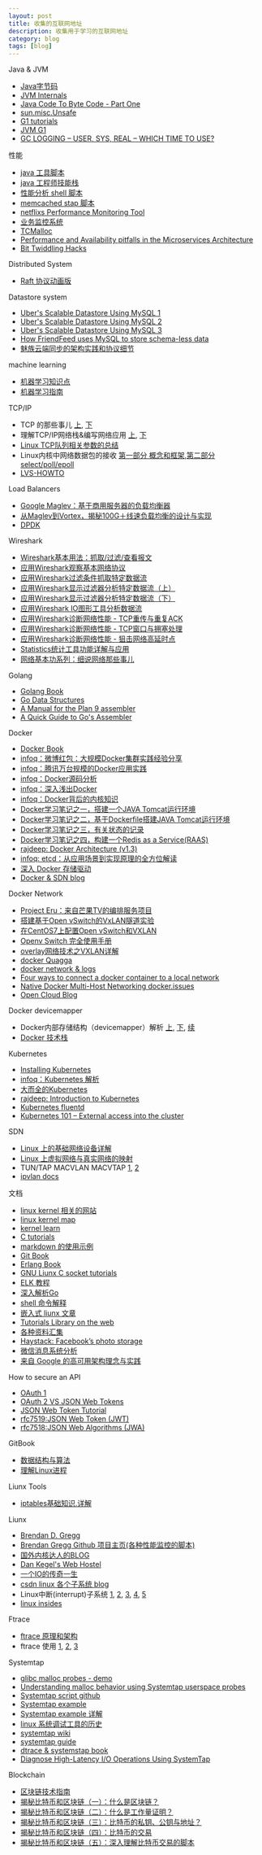 ```yaml
---
layout: post
title: 收集的互联网地址
description: 收集用于学习的互联网地址
category: blog
tags: [blog]
---
```

Java & JVM

- [Java字节码](http://www.infoq.com/cn/articles/Secrets-of-the-Bytecode-Ninjas)
- [JVM Internals](http://blog.jamesdbloom.com/JVMInternals.html)
- [Java Code To Byte Code - Part One](http://blog.jamesdbloom.com/JavaCodeToByteCode_PartOne.html)
- [sun.misc.Unsafe](http://mishadoff.com/blog/java-magic-part-4-sun-dot-misc-dot-unsafe/)
- [G1 tutorials](http://www.oracle.com/technetwork/tutorials/tutorials-1876574.html)
- [JVM G1](http://java-is-the-new-c.blogspot.com/2013/07/tuning-and-benchmarking-java-7s-garbage.html)
- [GC LOGGING – USER, SYS, REAL – WHICH TIME TO USE?](https://blog.gceasy.io/2016/04/06/gc-logging-user-sys-real-which-time-to-use/)
 
 性能

- [java 工具脚本](https://github.com/oldratlee/useful-scripts)
- [java 工程师技能栈](https://code.google.com/p/hatter-source-code/wiki/Study_List)
- [性能分析 shell 脚本](https://github.com/imbugs/perfanalyzer)
- [memcached stap 脚本](https://gist.github.com/leverich/10292732/)
- [netflixs Performance Monitoring Tool](http://techblog.netflix.com/2015/04/introducing-vector-netflixs-on-host.html)
- [业务监控系统 ](https://www.tollmanz.com/rum-monitoring-boomerang-boomcatch-datadog/)
- [TCMalloc ](http://game.academy.163.com/km-03.html)
- [Performance and Availability pitfalls in the Microservices Architecture ](http://allegro.tech/2016/09/CQK-TOP-10.html)
- [Bit Twiddling Hacks](http://graphics.stanford.edu/~seander/bithacks.html)

Distributed System

- [Raft 协议动画版](http://thesecretlivesofdata.com/raft/)

Datastore system

- [Uber's Scalable Datastore Using MySQL 1](https://eng.uber.com/schemaless-part-one/)
- [Uber's Scalable Datastore Using MySQL 2](https://eng.uber.com/schemaless-part-two/)
- [Uber's Scalable Datastore Using MySQL 3](https://eng.uber.com/schemaless-part-three/)
- [How FriendFeed uses MySQL to store schema-less data](https://backchannel.org/blog/friendfeed-schemaless-mysql)
- [魅族云端同步的架构实践和协议细节](http://www.infoq.com/cn/articles/meizu-cloud-synchronization-architecture-and-protocol)

machine learning

- [机器学习知识点](http://wdxtub.com/library/14525635161294.html)
- [机器学习指南](http://wdxtub.com/library/14522640452315.html)

TCP/IP

- TCP 的那些事儿 [上](http://coolshell.cn/articles/11564.html), [下](http://coolshell.cn/articles/11609.html)
- 理解TCP/IP网络栈&编写网络应用 [上](http://blog.2baxb.me/archives/1174), [下](http://blog.2baxb.me/archives/1190)
- [Linux TCP队列相关参数的总结](http://blog.sina.com.cn/s/blog_e59371cc0102vg4n.html)
-  Linux内核中网络数据包的接收 [第一部分 概念和框架](http://blog.csdn.net/dog250/article/details/50528280),[第二部分 select/poll/epoll](http://blog.csdn.net/dog250/article/details/50528373)
- [LVS-HOWTO](http://www.austintek.com/LVS/LVS-HOWTO/HOWTO/index.html)

Load Balancers

- [Google Maglev：基于商用服务器的负载均衡器](http://www.infoq.com/cn/news/2016/03/google-maglev)
- [从Maglev到Vortex，揭秘100G＋线速负载均衡的设计与实现](http://www.infoq.com/cn/articles/Maglev-Vortex)
- [DPDK](http://www.cnblogs.com/jiayy/p/dpdk-memory.html)

Wireshark

- [Wireshark基本用法：抓取/过滤/查看报文](https://community.emc.com/message/818739#818739)
- [应用Wireshark观察基本网络协议](https://community.emc.com/message/818741#818741)
- [应用Wireshark过滤条件抓取特定数据流](https://community.emc.com/message/827199#827199)
- [应用Wireshark显示过滤器分析特定数据流（上）](https://community.emc.com/message/828296#828296)
- [应用Wireshark显示过滤器分析特定数据流（下）](https://community.emc.com/message/830287#830287)
- [应用Wireshark IO图形工具分析数据流](https://community.emc.com/message/818742#818742)
- [应用Wireshark诊断网络性能 - TCP重传与重复ACK](https://community.emc.com/message/819924#819924)
- [应用Wireshark诊断网络性能 - TCP窗口与拥塞处理](https://community.emc.com/message/821593#821593)
- [应用Wireshark诊断网络性能 - 狙击网络高延时点](https://community.emc.com/message/824028#824028)
- [Statistics统计工具功能详解与应用](https://community.emc.com/message/825630#825630)
- [网络基本功系列：细说网络那些事儿](https://community.emc.com/thread/197851?tstart=0)


Golang

- [Golang Book](https://github.com/astaxie/build-web-application-with-golang)
- [Go Data Structures](http://research.swtch.com/godata)
- [A Manual for the Plan 9 assembler](https://9p.io/sys/doc/asm.html)
- [A Quick Guide to Go's Assembler](https://golang.org/doc/asm)

Docker

- [Docker Book](http://yeasy.gitbooks.io/docker_practice/content/)
- [infoq：微博红包：大规模Docker集群实践经验分享 ](http://www.infoq.com/cn/articles/large-scale-docker-cluster-practise-experience-share)
- [infoq：腾讯万台规模的Docker应用实践 ](http://www.infoq.com/cn/articles/tencent-millions-scale-docker-application-practice)
- [infoq：Docker源码分析](http://www.infoq.com/cn/author/%E5%AD%99%E5%AE%8F%E4%BA%AE#%E5%85%A8%E9%83%A8)
- [infoq：深入浅出Docker](http://www.infoq.com/cn/author/%E8%82%96%E5%BE%B7%E6%97%B6)
- [infoq：Docker背后的内核知识](http://www.infoq.com/cn/profile/%E5%AD%99%E5%81%A5%E6%B3%A2)
- [Docker学习笔记之一，搭建一个JAVA Tomcat运行环境](http://www.blogjava.net/yongboy/archive/2013/12/12/407498.html)
- [Docker学习笔记之二，基于Dockerfile搭建JAVA Tomcat运行环境](http://www.blogjava.net/yongboy/archive/2013/12/16/407643.html)
- [Docker学习笔记之三，有关状态的记录](http://www.blogjava.net/yongboy/archive/2013/12/29/408173.html)
- [Docker学习笔记之四，构建一个Redis as a Service(RAAS)](http://www.blogjava.net/yongboy/archive/2013/12/31/408297.html)
- [rajdeep: Docker Architecture (v1.3)](http://www.slideshare.net/rajdeep/docker-architecturev2)
- [infoq: etcd：从应用场景到实现原理的全方位解读 ](http://www.infoq.com/cn/articles/etcd-interpretation-application-scenario-implement-principle)
- [深入 Docker 存储驱动](http://static.dockerone.com/ppt/filedriver.html#1)
- [Docker & SDN blog](https://sreeninet.wordpress.com)

Docker Network 

- [Project Eru：来自芒果TV的编排服务项目](http://dockone.io/article/386)
- [搭建基于Open vSwitch的VxLAN隧道实验](http://www.sdnlab.com/5365.html)
- [在CentOS7上配置Open vSwitch和VXLAN](http://notes.yuwh.net/%E5%9C%A8centos7%E4%B8%8A%E9%85%8D%E7%BD%AEopen-vswitch%E5%92%8Cvxlan/)
- [Openv Switch 完全使用手册](http://sdnhub.cn/index.php/openv-switch-full-guide/)
- [overlay网络技术之VXLAN详解](http://network.51cto.com/art/201312/425388.htm)
- [docker Quagga](http://dockone.io/article/466)
- [docker network & logs](http://dockone.io/article/355)
- [Four ways to connect a docker container to a local network](http://blog.oddbit.com/2014/08/11/four-ways-to-connect-a-docker/#comment-1848530702)
- [Native Docker Multi-Host Networking docker.issues](https://github.com/docker/docker/issues/8951)
- [Open Cloud Blog](http://www.opencloudblog.com)

Docker devicemapper

- Docker内部存储结构（devicemapper）解析 [上](http://hustcat.github.io/docker-devicemapper/), [下](http://hustcat.github.io/docker-devicemapper2/), [续](http://hustcat.github.io/docker-devicemapper3/)
- [Docker 技术栈](https://www.mindmeister.com/389671722/docker-ecosystem)

Kubernetes

- [Installing Kubernetes](http://www.severalnines.com/blog/installing-kubernetes-cluster-minions-centos7-manage-pods-services)
- [infoq：Kubernetes 解析](http://www.infoq.com/cn/author/%E6%9D%A8%E7%AB%A0%E6%98%BE)
- [大而全的Kubernetes](https://www.zybuluo.com/dujun/note/58625)
- [rajdeep: Introduction to Kubernetes](http://www.slideshare.net/rajdeep/introduction-to-kubernetes)
- [Kubernetes fluentd](http://blog.raintown.org/2014/11/logging-kubernetes-pods-using-fluentd.html)
- [Kubernetes 101 – External access into the cluster](http://www.dasblinkenlichten.com/kubernetes-101-external-access-into-the-cluster)

SDN

- [Linux 上的基础网络设备详解](http://www.ibm.com/developerworks/cn/linux/1310_xiawc_networkdevice/index.html)
- [Linux 上虚拟网络与真实网络的映射](http://www.ibm.com/developerworks/cn/linux/1312_xiawc_linuxvirtnet/index.html)
- TUN/TAP MACVLAN MACVTAP [1](https://blog.kghost.info/2013/03/27/linux-network-tun/), [2](http://140.120.15.179/Presentation/20150203/index.html)
- [ipvlan docs](https://github.com/torvalds/linux/blob/master/Documentation/networking/ipvlan.txt)

文档

- [linux kernel 相关的网站](https://linux.zeef.com/paul.reiber)
- [linux kernel map](http://www.makelinux.net/kernel_map/)
- [kernel learn](http://sop.upv.es/gii-dso/en/teoria.html)
- [C tutorials](http://randu.org/tutorials/)
- [markdown 的使用示例](http://mdp.tylingsoft.com/)
- [Git Book](http://git-scm.com/book/zh/v1)
- [Erlang Book](http://learnyousomeerlang.com/content)
- [GNU Liunx C socket tutorials](http://www.tenouk.com/cnlinuxsockettutorials.html)
- [ELK 教程](http://kibana.logstash.es/content/)
- [深入解析Go](https://tiancaiamao.gitbooks.io/go-internals/content/zh/index.html)
- [shell 命令解释](http://explainshell.com/)
- [嵌入式 liunx 文章](http://www.tinylab.org)
- [Tutorials Library on the web](http://www.tutorialspoint.com/index.htm)
- [各种资料汇集](http://dirlt.com/)
- [Haystack: Facebook’s photo storage](http://www.importnew.com/3292.html)
- [微信消息系统分析](https://github.com/AlexStocks/test/blob/master/wechat/%E5%BE%AE%E4%BF%A1%E6%9E%B6%E6%9E%84.md)
- [来自 Google 的高可用架构理念与实践](https://blog.coding.net/blog/architecture-concept-and-practice-from-Google)

How to secure an API

- [OAuth 1](http://oauthbible.com/)
- [OAuth 2 VS JSON Web Tokens](http://www.seedbox.com/en/blog/2015/06/05/oauth-2-vs-json-web-tokens-comment-securiser-un-api/)
- [JSON Web Token Tutorial](http://www.toptal.com/web/cookie-free-authentication-with-json-web-tokens-an-example-in-laravel-and-angularjs)
- [rfc7519:JSON Web Token (JWT)](http://tools.ietf.org/html/rfc7519)
- [rfc7518:JSON Web Algorithms (JWA)](http://tools.ietf.org/html/rfc7518)


GitBook

- [数据结构与算法](http://algorithm.yuanbin.me/zh-cn/index.html)
- [理解Linux进程](http://www.linuxprocess.com/)

Liunx Tools

- [iptables基础知识.详解](http://blog.coocla.org/207.html)

Liunx

- [Brendan D. Gregg](http://www.brendangregg.com/)
- [Brendan Gregg Github 项目主页(各种性能监控的脚本)](https://github.com/brendangregg)
- [国外内核达人的BLOG](http://duartes.org/gustavo/blog)
- [Dan Kegel's Web Hostel](http://www.kegel.com/)
- [一个IO的传奇一生](http://alanwu.blog.51cto.com/3652632/d-8)
- [csdn linux 各个子系统 blog](http://blog.csdn.net/bullbat)
- Linux中断(interrupt)子系统 [1][linux_interrupt_1], [2][linux_interrupt_2], [3][linux_interrupt_3], [4][linux_interrupt_4], [5][linux_interrupt_5]
- [linux insides](https://0xax.gitbooks.io/linux-insides/content/)

Ftrace

- [ftrace 原理和架构](http://www.ibm.com/developerworks/cn/linux/l-cn-ftrace/index.html)
- ftrace 使用  [1][ftrace_1], [2][ftrace_2], [3][ftrace_3]

Systemtap

- [glibc malloc probes - demo](http://developerblog.redhat.com/2015/01/06/malloc-systemtap-probes-an-example/)
- [Understanding malloc behavior using Systemtap userspace probes](http://developerblog.redhat.com/2014/10/02/understanding-malloc-behavior-using-systemtap-userspace-probes/)
- [Systemtap script github](https://github.com/soarpenguin/systemtap-script)
- [Systemtap example](https://sourceware.org/systemtap/examples/)
- [Systemtap example 详解](http://blog.163.com/digoal@126/blog/#m=0&t=1&c=fks_084068084086080075085082085095085080082075083081086071084)
- [linux 系统调试工具的历史](http://www.wzxue.com/linux-tracing-tools-soap-opera/)
- [systemtap wiki](https://sourceware.org/systemtap/wiki)
- [systemtap guide](https://www.sourceware.org/systemtap/SystemTap_Beginners_Guide/index.html)
- [dtrace & systemstap book](http://myaut.github.io/dtrace-stap-book/)
- [Diagnose High-Latency I/O Operations Using SystemTap](https://db-blog.web.cern.ch/blog/luca-canali/2015-07-diagnose-high-latency-io-operations-using-systemtap)

Blockchain

- [区块链技术指南](https://yeasy.gitbooks.io/blockchain_guide/content/)
- [揭秘比特币和区块链（一）：什么是区块链？](http://www.infoq.com/cn/articles/bitcoin-and-block-chain-part01?utm_source=infoq&utm_campaign=user_page&utm_medium=link)
- [揭秘比特币和区块链（二）：什么是工作量证明？](http://www.infoq.com/cn/articles/bitcoin-and-block-chain-part02?utm_source=infoq&utm_campaign=user_page&utm_medium=link)
- [揭秘比特币和区块链（三）：比特币的私钥、公钥与地址？](http://www.infoq.com/cn/articles/bitcoin-and-block-chain-part03?utm_source=infoq&utm_campaign=user_page&utm_medium=link)
- [揭秘比特币和区块链（四）：比特币的交易](http://www.infoq.com/cn/articles/bitcoin-and-block-chain-part04)
- [揭秘比特币和区块链（五）：深入理解比特币交易的脚本](http://www.infoq.com/cn/articles/deep-understanding-of-bitcoin-transaction-script)



[-10]:    http://hushi55.github.io/  "-10"
[ftrace_1]: http://www.ibm.com/developerworks/cn/linux/l-cn-ftrace1/index.html	"1"
[ftrace_2]: http://www.ibm.com/developerworks/cn/linux/l-cn-ftrace2/index.html "2"
[ftrace_3]: http://www.ibm.com/developerworks/cn/linux/l-cn-ftrace3/index.html "3"
[linux_interrupt_1]: http://blog.csdn.net/droidphone/article/details/7445825  "1"
[linux_interrupt_2]: http://blog.csdn.net/droidphone/article/details/7467436  "2"
[linux_interrupt_3]: http://blog.csdn.net/droidphone/article/details/7489756  "3"
[linux_interrupt_4]: http://blog.csdn.net/droidphone/article/details/7497787  "4"
[linux_interrupt_5]: http://blog.csdn.net/droidphone/article/details/7518428  "5"
